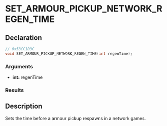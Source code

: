 # SET_ARMOUR_PICKUP_NETWORK_REGEN_TIME

## Declaration
```cpp
// 0x53CC1D3C
void SET_ARMOUR_PICKUP_NETWORK_REGEN_TIME(int regenTime);
```

### Arguments
- **int:** regenTime

### Results

## Description
Sets the time before a armour pickup respawns in a network games.